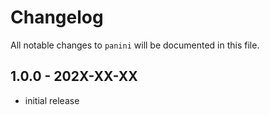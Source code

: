 # Changelog

All notable changes to `panini` will be documented in this file.

## 1.0.0 - 202X-XX-XX

- initial release
